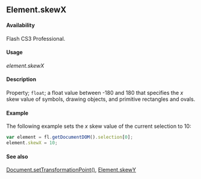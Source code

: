 ## Element.skewX

#### Availability

Flash CS3 Professional.

#### Usage

*element.skewX*

#### Description

Property; `float`; a float value between -180 and 180 that specifies the *x* skew value of symbols, drawing objects, and primitive rectangles and ovals.

#### Example

The following example sets the *x* skew value of the current selection to 10:

```javascript
var element = fl.getDocumentDOM().selection[0];
element.skewX = 10;
```

#### See also

[Document.setTransformationPoint()](../Document_object/Document9939.md), [Element.skewY](../Element_object/Element21.md)
